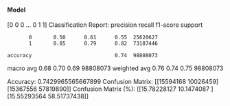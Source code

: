 #### Model
[0 0 0 ... 0 1 1]
Classification Report:
              precision    recall  f1-score   support

           0       0.50      0.61      0.55  25620627
           1       0.85      0.79      0.82  73187446

    accuracy                           0.74  98808073
   macro avg       0.68      0.70      0.69  98808073
weighted avg       0.76      0.74      0.75  98808073

Accuracy: 0.7429965565667899
Confusion Matrix:
[[15594168 10026459]
 [15367556 57819890]]
Confusion Matrix (%):
[[15.78228127 10.1474087 ]
 [15.55293564 58.51737438]]
